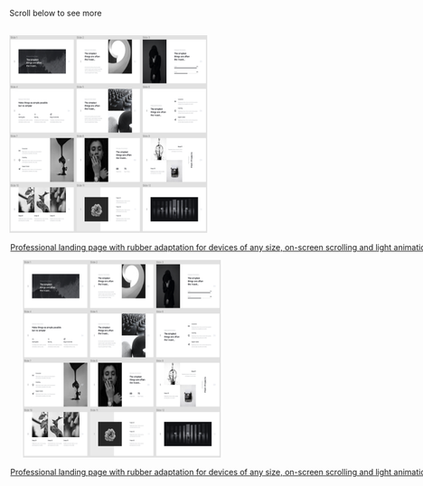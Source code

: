 Scroll below to see more<br><br>
<div style="width: 750px;">
  <a style="width: 350px; margin: 0px 24px 24px 0px;" href="https://brilliantic.github.io/CICLO/">
    <img src="https://github.com/brilliantic/Portfolio/blob/main/img_for_portfolio/preview_CICLO.png?raw=true" alt="CICLO image preview" width="350" height="350">
        <p style="text-align: center;">
          Professional landing page with rubber adaptation for devices of any size, on-screen scrolling and light animation.
        </p>
  </a>
  <a style="width: 350px;" href="https://brilliantic.github.io/CICLO/">
    <img src="https://github.com/brilliantic/Portfolio/blob/main/img_for_portfolio/preview_CICLO.png?raw=true" alt="CICLO image preview" width="350" height="350">
        <p style="text-align: center;">
          Professional landing page with rubber adaptation for devices of any size, on-screen scrolling and light animation.
        </p>
  </a>
</div>
